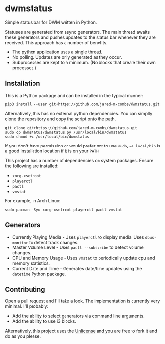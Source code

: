 dwmstatus
=========
Simple status bar for DWM written in Python.

Statuses are generated from async generators. The main thread awaits these generators
and pushes updates to the status bar whenever they are received. This approach has a
number of benefits.

* The python application uses a single thread.
* No polling. Updates are only generated as they occur.
* Subprocesses are kept to a minimum. (No blocks that create their own processes.)

Installation
------------
This is a Python package and can be installed in the typical manner:
```
pip3 install --user git+https://github.com/jared-m-combs/dwmstatus.git
```

Alternatively, this has no external python dependencies. You can simplly clone the repository
and copy the script onto the path.
```
git clone git+https://github.com/jared-m-combs/dwmstatus.git
sudo cp dwmstatus/dwmstatus.py /usr/local/bin/dwmstatus
sudo chmod +x /usr/local/bin/dwmstatus
```

If you don't have permission or would prefer not to use `sudo`, `~/.local/bin` is a good
installation location if it is on your `PATH`.

This project has a number of dependencies on system packages. Ensure the following are installed:
* `xorg-xsetroot`
* `playerctl`
* `pactl`
* `vmstat`

For example, in Arch Linux:
```
sudo pacman -Syu xorg-xsetroot playerctl pactl vmstat
```

Generators
----------
* Currently Playing Media - Uses `playerctl` to display media. Uses `dbus-monitor` to detect track changes.
* Master Volume Level - Uses `pactl --subscribe` to detect volume changes.
* CPU and Memory Usage - Uses `vmstat` to periodically update cpu and memory statistics.
* Current Date and Time - Generates date/time updates using the `datetime` Python package.

Contributing
------------
Open a pull request and I'll take a look. The implementation is currently very minimal. I'll probably:
* Add the ability to select generators via command line arguments.
* Add the ability to use i3 blocks.

Alternatively, this project uses the [Unlicense](https://unlicense.org/) and you are free
to fork it and do as you please.

